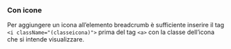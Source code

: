### Con icone

Per aggiungere un icona all’elemento breadcrumb è sufficiente inserire il tag `<i className="(classeicona)">` prima del tag `<a>` con la classe dell’icona che si intende visualizzare.

<!-- STORY -->
